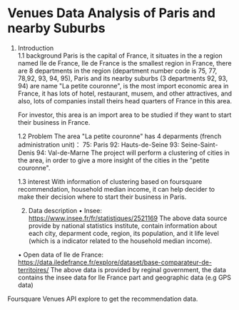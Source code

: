# Venues Data Analysis of Paris and nearby Suburbs  
1. Introduction  
	1.1 background
	Paris is the capital of France, it situates in the a region named Ile de France, Ile de France is the smallest region in France, there are 8 departments in the region (department number code is 75, 77, 78,92, 93, 94, 95), Paris and its nearby suburbs (3 departments 92, 93, 94) are name "La petite couronne", is the most import economic area in France, it has lots of hotel, restaurant, musem, and other attractives, and also, lots of companies install theirs head quarters of France in this area.
	
	For investor, this area is an import area to be studied if they want to start their business in France.
	
	1.2 Problem
	The area "La petite couronne" has 4 deparments (french administration unit)：
	75: Paris
	92: Hauts-de-Seine
	93: Seine-Saint-Denis
	94: Val-de-Marne
	The project will perform a clustering of cities in the area, in order to give a more insight of the cities in the "petite couronne".
	
	
	1.3 interest 
	With information of clustering based on foursquare recommendation, household median income, it can help decider to make their decision where to start their business in Paris.
	
 
	2. Data description
	• Insee:
	https://www.insee.fr/fr/statistiques/2521169
	The above data source provide by national statistics institute, contain information about each city, deparment code, region, its population, and it life level (which is a indicator related to the household median income).
	
	• Open data of Ile de France:
	https://data.iledefrance.fr/explore/dataset/base-comparateur-de-territoires/
	The above data is provided by reginal government, the data contains the insee data for Ile France part and geographic data (e.g GPS data)
	
Foursquare Venues API explore to get the recommendation data.